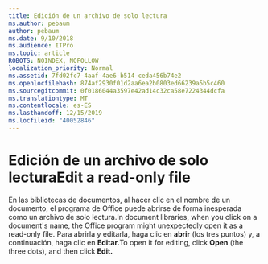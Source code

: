 ```yaml
---
title: Edición de un archivo de solo lectura
ms.author: pebaum
author: pebaum
ms.date: 9/10/2018
ms.audience: ITPro
ms.topic: article
ROBOTS: NOINDEX, NOFOLLOW
localization_priority: Normal
ms.assetid: 7fd02fc7-4aaf-4ae6-b514-ceda456b74e2
ms.openlocfilehash: 874af2930f01d2aa6ea2b0803ed66239a5b5c460
ms.sourcegitcommit: 0f0186044a3597e42ad14c32ca58e7224344dcfa
ms.translationtype: MT
ms.contentlocale: es-ES
ms.lasthandoff: 12/15/2019
ms.locfileid: "40052846"
---
```

# <a name="edit-a-read-only-file"></a><span data-ttu-id="ae920-102">Edición de un archivo de solo lectura</span><span class="sxs-lookup"><span data-stu-id="ae920-102">Edit a read-only file</span></span>

<span data-ttu-id="ae920-103">En las bibliotecas de documentos, al hacer clic en el nombre de un documento, el programa de Office puede abrirse de forma inesperada como un archivo de solo lectura.</span><span class="sxs-lookup"><span data-stu-id="ae920-103">In document libraries, when you click on a document's name, the Office program might unexpectedly open it as a read-only file.</span></span> <span data-ttu-id="ae920-104">Para abrirla y editarla, haga clic en **abrir** (los tres puntos) y, a continuación, haga clic en **Editar.**</span><span class="sxs-lookup"><span data-stu-id="ae920-104">To open it for editing, click **Open** (the three dots), and then click **Edit.**</span></span>
  

